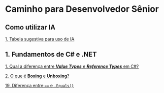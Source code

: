 # Caminho para Desenvolvedor Sênior

## Como utilizar IA

[1. Tabela sugestiva para uso de IA](docs\como-utilizar-ia\Tabela-sugestiva-para-uso-de-IA.md)

## 1. Fundamentos de C# e .NET

[1. Qual a diferença entre _**Value Types**_ e _**Reference Types**_ em C#?](docs/fundamentos-de-csharp-e-dotnet/01-qual-a-diferença-entre-Value-Types-e-Reference-Types.md)

[2. O que é **Boxing** e **Unboxing**?](docs/fundamentos-de-csharp-e-dotnet/02-O-que-e-Boxing-e-Unboxing.md)

[19. Diferença entre `==` e `.Equals()`](docs/fundamentos-de-csharp-e-dotnet/19-diferenca-entre-operator-equal-e-method-equals.md)
